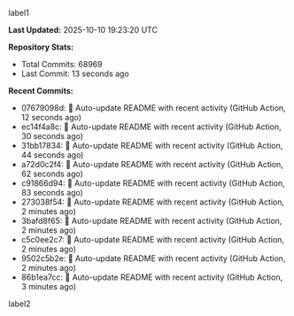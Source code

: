 
label1 
<!-- ACTIVITY_START -->
**Last Updated:** 2025-10-10 19:23:20 UTC

**Repository Stats:**
- Total Commits: 68969
- Last Commit: 13 seconds ago

**Recent Commits:**
- 07679098d: 🤖 Auto-update README with recent activity (GitHub Action, 12 seconds ago)
- ec14f4a8c: 🤖 Auto-update README with recent activity (GitHub Action, 30 seconds ago)
- 31bb17834: 🤖 Auto-update README with recent activity (GitHub Action, 44 seconds ago)
- a72d0c2f4: 🤖 Auto-update README with recent activity (GitHub Action, 62 seconds ago)
- c91866d94: 🤖 Auto-update README with recent activity (GitHub Action, 83 seconds ago)
- 273038f54: 🤖 Auto-update README with recent activity (GitHub Action, 2 minutes ago)
- 3bafd8f65: 🤖 Auto-update README with recent activity (GitHub Action, 2 minutes ago)
- c5c0ee2c7: 🤖 Auto-update README with recent activity (GitHub Action, 2 minutes ago)
- 9502c5b2e: 🤖 Auto-update README with recent activity (GitHub Action, 2 minutes ago)
- 86b1ea7cc: 🤖 Auto-update README with recent activity (GitHub Action, 3 minutes ago)
<!-- ACTIVITY_END -->

label2
